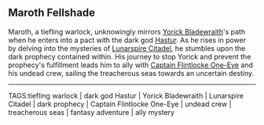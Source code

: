 ## Maroth Fellshade

Maroth, a tiefling warlock, unknowingly mirrors [Yorick Bladewraith](../People/Yorick_Bladewraith.md)'s path when he enters into a pact with the dark god [Hastur](../People/Hastur.md). As he rises in power by delving into the mysteries of [Lunarspire Citadel](../Places/Lunarspire_Citadel.md), he stumbles upon the dark prophecy contained within. His journey to stop Yorick and prevent the prophecy's fulfillment leads him to ally with [Captain Flintlocke One-Eye](../People/Captain_Flintlocke_One-Eye.md) and his undead crew, sailing the treacherous seas towards an uncertain destiny.



---

TAGS:tiefling warlock | dark god Hastur | Yorick Bladewraith | Lunarspire Citadel | dark prophecy | Captain Flintlocke One-Eye | undead crew | treacherous seas | fantasy adventure | ally mystery
